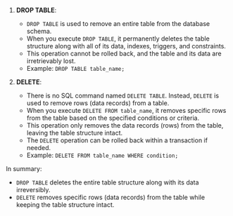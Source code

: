 

1. **DROP TABLE**:
   - `DROP TABLE` is used to remove an entire table from the database schema.
   - When you execute `DROP TABLE`, it permanently deletes the table structure along with all of its data, indexes, triggers, and constraints.
   - This operation cannot be rolled back, and the table and its data are irretrievably lost.
   - Example: `DROP TABLE table_name;`

2. **DELETE**:
   - There is no SQL command named `DELETE TABLE`. Instead, `DELETE` is used to remove rows (data records) from a table.
   - When you execute `DELETE FROM table_name`, it removes specific rows from the table based on the specified conditions or criteria.
   - This operation only removes the data records (rows) from the table, leaving the table structure intact.
   - The `DELETE` operation can be rolled back within a transaction if needed.
   - Example: `DELETE FROM table_name WHERE condition;`

In summary:
- `DROP TABLE` deletes the entire table structure along with its data irreversibly.
- `DELETE` removes specific rows (data records) from the table while keeping the table structure intact.
